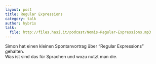 ```yaml
---
layout: post
title: Regular Expressions
category: talk
author: hybr1s
talk:
  file: http://files.hasi.it/podcast/Nomis-Regular-Expressions.mp3
---
```

Simon hat einen kleinen Spontanvortrag über “Regular Expressions” gehalten.  
Was ist sind das für Sprachen und wozu nutzt man die.  
